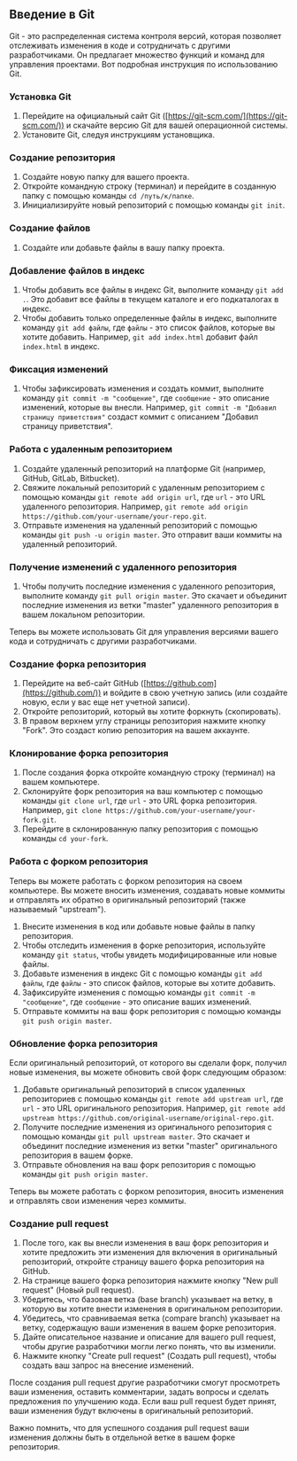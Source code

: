 
## Введение в Git

Git - это распределенная система контроля версий, которая позволяет отслеживать изменения в коде и сотрудничать с другими разработчиками. Он предлагает множество функций и команд для управления проектами. Вот подробная инструкция по использованию Git.

### Установка Git

1. Перейдите на официальный сайт Git ([https://git-scm.com/](https://git-scm.com/)) и скачайте версию Git для вашей операционной системы.
2. Установите Git, следуя инструкциям установщика.

### Создание репозитория

1. Создайте новую папку для вашего проекта.
2. Откройте командную строку (терминал) и перейдите в созданную папку с помощью команды `cd /путь/к/папке`.
3. Инициализируйте новый репозиторий с помощью команды `git init`.

### Создание файлов

1. Создайте или добавьте файлы в вашу папку проекта.

### Добавление файлов в индекс

1. Чтобы добавить все файлы в индекс Git, выполните команду `git add .`. Это добавит все файлы в текущем каталоге и его подкаталогах в индекс.
2. Чтобы добавить только определенные файлы в индекс, выполните команду `git add файлы`, где `файлы` - это список файлов, которые вы хотите добавить. Например, `git add index.html` добавит файл `index.html` в индекс.

### Фиксация изменений

1. Чтобы зафиксировать изменения и создать коммит, выполните команду `git commit -m "сообщение"`, где `сообщение` - это описание изменений, которые вы внесли. Например, `git commit -m "Добавил страницу приветствия"` создаст коммит с описанием "Добавил страницу приветствия".

### Работа с удаленным репозиторием

1. Создайте удаленный репозиторий на платформе Git (например, GitHub, GitLab, Bitbucket).
2. Свяжите локальный репозиторий с удаленным репозиторием с помощью команды `git remote add origin url`, где `url` - это URL удаленного репозитория. Например, `git remote add origin https://github.com/your-username/your-repo.git`.
3. Отправьте изменения на удаленный репозиторий с помощью команды `git push -u origin master`. Это отправит ваши коммиты на удаленный репозиторий.

### Получение изменений с удаленного репозитория

1. Чтобы получить последние изменения с удаленного репозитория, выполните команду `git pull origin master`. Это скачает и объединит последние изменения из ветки "master" удаленного репозитория в вашем локальном репозитории.

Теперь вы можете использовать Git для управления версиями вашего кода и сотрудничать с другими разработчиками.

### Создание форка репозитория

1. Перейдите на веб-сайт GitHub ([https://github.com](https://github.com/)) и войдите в свою учетную запись (или создайте новую, если у вас еще нет учетной записи).
2. Откройте репозиторий, который вы хотите форкнуть (скопировать).
3. В правом верхнем углу страницы репозитория нажмите кнопку "Fork". Это создаст копию репозитория на вашем аккаунте.

### Клонирование форка репозитория

1. После создания форка откройте командную строку (терминал) на вашем компьютере.
2. Склонируйте форк репозитория на ваш компьютер с помощью команды `git clone url`, где `url` - это URL форка репозитория. Например, `git clone https://github.com/your-username/your-fork.git`.
3. Перейдите в склонированную папку репозитория с помощью команды `cd your-fork`.

### Работа с форком репозитория

Теперь вы можете работать с форком репозитория на своем компьютере. Вы можете вносить изменения, создавать новые коммиты и отправлять их обратно в оригинальный репозиторий (также называемый "upstream").

1. Внесите изменения в код или добавьте новые файлы в папку репозитория.
2. Чтобы отследить изменения в форке репозитория, используйте команду `git status`, чтобы увидеть модифицированные или новые файлы.
3. Добавьте изменения в индекс Git с помощью команды `git add файлы`, где `файлы` - это список файлов, которые вы хотите добавить.
4. Зафиксируйте изменения с помощью команды `git commit -m "сообщение"`, где `сообщение` - это описание ваших изменений.
5. Отправьте коммиты на ваш форк репозитория с помощью команды `git push origin master`.

### Обновление форка репозитория

Если оригинальный репозиторий, от которого вы сделали форк, получил новые изменения, вы можете обновить свой форк следующим образом:

1. Добавьте оригинальный репозиторий в список удаленных репозиториев с помощью команды `git remote add upstream url`, где `url` - это URL оригинального репозитория. Например, `git remote add upstream https://github.com/original-username/original-repo.git`.
2. Получите последние изменения из оригинального репозитория с помощью команды `git pull upstream master`. Это скачает и объединит последние изменения из ветки "master" оригинального репозитория в вашем форке.
3. Отправьте обновления на ваш форк репозитория с помощью команды `git push origin master`.

Теперь вы можете работать с форком репозитория, вносить изменения и отправлять свои изменения через коммиты.

### Создание pull request

1. После того, как вы внесли изменения в ваш форк репозитория и хотите предложить эти изменения для включения в оригинальный репозиторий, откройте страницу вашего форка репозитория на GitHub.
2. На странице вашего форка репозитория нажмите кнопку "New pull request" (Новый pull request).
3. Убедитесь, что базовая ветка (base branch) указывает на ветку, в которую вы хотите внести изменения в оригинальном репозитории.
4. Убедитесь, что сравниваемая ветка (compare branch) указывает на ветку, содержащую ваши изменения в вашем форке репозитория.
5. Дайте описательное название и описание для вашего pull request, чтобы другие разработчики могли легко понять, что вы изменили.
6. Нажмите кнопку "Create pull request" (Создать pull request), чтобы создать ваш запрос на внесение изменений.

После создания pull request другие разработчики смогут просмотреть ваши изменения, оставить комментарии, задать вопросы и сделать предложения по улучшению кода. Если ваш pull request будет принят, ваши изменения будут включены в оригинальный репозиторий.

Важно помнить, что для успешного создания pull request ваши изменения должны быть в отдельной ветке в вашем форке репозитория.
